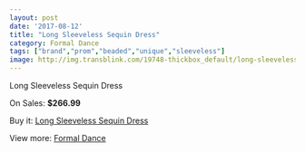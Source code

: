 ```yaml
---
layout: post
date: '2017-08-12'
title: "Long Sleeveless Sequin Dress"
category: Formal Dance
tags: ["brand","prom","beaded","unique","sleeveless"]
image: http://img.transblink.com/19748-thickbox_default/long-sleeveless-sequin-dress.jpg
---
```

Long Sleeveless Sequin Dress

On Sales: **$266.99**
<a href="https://www.transblink.com/en/formal-dance/6217-long-sleeveless-sequin-dress.html"><amp-img layout="responsive" width="600" height="600" src="//img.transblink.com/19748-thickbox_default/long-sleeveless-sequin-dress.jpg" alt="Long Sleeveless Sequin Dress 0" /></a>
<a href="https://www.transblink.com/en/formal-dance/6217-long-sleeveless-sequin-dress.html"><amp-img layout="responsive" width="600" height="600" src="//img.transblink.com/19752-thickbox_default/long-sleeveless-sequin-dress.jpg" alt="Long Sleeveless Sequin Dress 1" /></a>
<a href="https://www.transblink.com/en/formal-dance/6217-long-sleeveless-sequin-dress.html"><amp-img layout="responsive" width="600" height="600" src="//img.transblink.com/19751-thickbox_default/long-sleeveless-sequin-dress.jpg" alt="Long Sleeveless Sequin Dress 2" /></a>
<a href="https://www.transblink.com/en/formal-dance/6217-long-sleeveless-sequin-dress.html"><amp-img layout="responsive" width="600" height="600" src="//img.transblink.com/19750-thickbox_default/long-sleeveless-sequin-dress.jpg" alt="Long Sleeveless Sequin Dress 3" /></a>
<a href="https://www.transblink.com/en/formal-dance/6217-long-sleeveless-sequin-dress.html"><amp-img layout="responsive" width="600" height="600" src="//img.transblink.com/19749-thickbox_default/long-sleeveless-sequin-dress.jpg" alt="Long Sleeveless Sequin Dress 4" /></a>

Buy it: [Long Sleeveless Sequin Dress](https://www.transblink.com/en/formal-dance/6217-long-sleeveless-sequin-dress.html "Long Sleeveless Sequin Dress")

View more: [Formal Dance](https://www.transblink.com/en/6-formal-dance "Formal Dance")